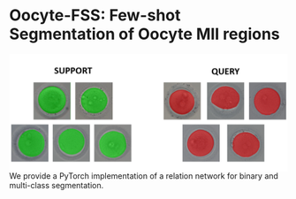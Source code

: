 # Oocyte-FSS: Few-shot Segmentation of Oocyte MII regions

<img src='example/example.png' align="left">

We provide a PyTorch implementation of a relation network for binary and multi-class segmentation.


